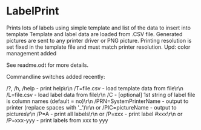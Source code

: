 # LabelPrint
Prints lots of labels using simple template and list of the data to insert into template
Template and label data are loaded from .CSV file.
Generated pictures are sent to any printer driver or PNG picture.
Printing resolution is set fixed in the template file and must match printer resolution.
Upd: color management added

See readme.odt for more details.

Commandline switches added recently:

/?, /h, /help - print help\r\n
/T=file.csv - load template data from file\r\n
/L=file.csv - load label data from file\r\n
/C - [optional] 1st string of label file is column names (default = no)\r\n
/PRN=SystemPrinterName - output to printer (replace spaces with \'_\')\r\n
or
/PIC=pictureName - output to pictures\r\n
/P=A - print all labels\r\n
or
/P=xxx - print label #xxx\r\n
or
/P=xxx-yyy - print labels from xxx to yyy
